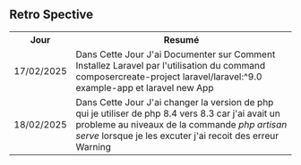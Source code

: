 ## Retro Spective
 <table>
    <tr>
      <th>Jour</th>
      <th>Resumé</th>
    </tr>
    <tr>
      <td>17/02/2025</td>
      <td>Dans Cette Jour J'ai Documenter sur Comment Installez Laravel par l'utilisation du command composercreate-project laravel/laravel:^9.0 example-app et laravel new App</td>
    </tr>
    <tr>
      <td>18/02/2025</td>
      <td>Dans Cette Jour J'ai changer la version de php qui je utiliser de php 8.4 vers 8.3 car j'ai avait un probleme au niveaux de la commande <i>php artisan serve</i> lorsque je les excuter j'ai recoit des erreur Warning</td>
    </tr>
</table>